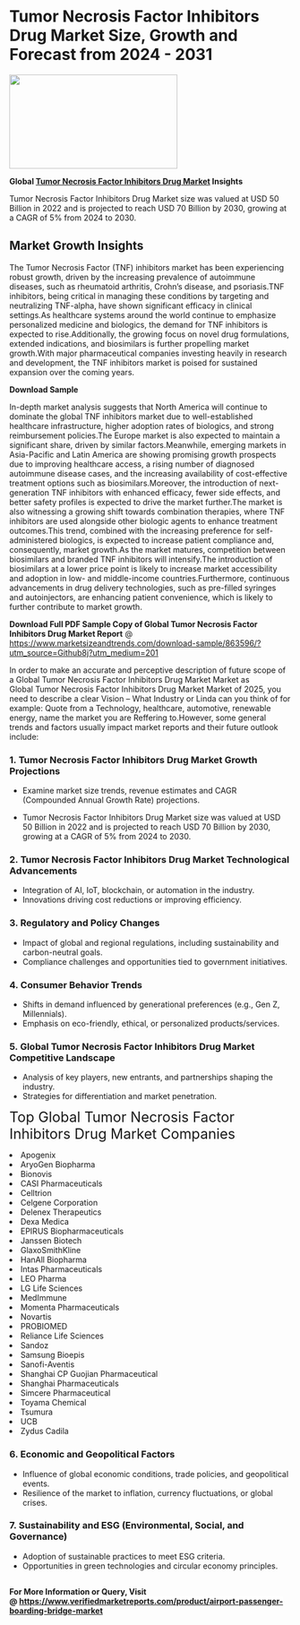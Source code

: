 <H1>Tumor Necrosis Factor Inhibitors Drug Market Size, Growth and Forecast from 2024 - 2031</H1><img class="aligncenter size-medium wp-image-584254" src="https://thirdeyenews.in/wp-content/uploads/2024/09/Global-Market-Research-300x168.jpeg" alt="" width="300" height="168" /><p><strong>Global&nbsp;<a href="https://www.marketsizeandtrends.com/download-sample/863596/?utm_source=Github8j?utm_medium=201">Tumor Necrosis Factor Inhibitors Drug Market</a> Insights</strong></p><p>Tumor Necrosis Factor Inhibitors Drug Market size was valued at USD 50 Billion in 2022 and is projected to reach USD 70 Billion by 2030, growing at a CAGR of 5% from 2024 to 2030.</p><p><h2>Market Growth Insights</h2> <p>The Tumor Necrosis Factor (TNF) inhibitors market has been experiencing robust growth, driven by the increasing prevalence of autoimmune diseases, such as rheumatoid arthritis, Crohn’s disease, and psoriasis.TNF inhibitors, being critical in managing these conditions by targeting and neutralizing TNF-alpha, have shown significant efficacy in clinical settings.As healthcare systems around the world continue to emphasize personalized medicine and biologics, the demand for TNF inhibitors is expected to rise.Additionally, the growing focus on novel drug formulations, extended indications, and biosimilars is further propelling market growth.With major pharmaceutical companies investing heavily in research and development, the TNF inhibitors market is poised for sustained expansion over the coming years.</p> <p><strong>Download Sample</strong></p> <p>In-depth market analysis suggests that North America will continue to dominate the global TNF inhibitors market due to well-established healthcare infrastructure, higher adoption rates of biologics, and strong reimbursement policies.The Europe market is also expected to maintain a significant share, driven by similar factors.Meanwhile, emerging markets in Asia-Pacific and Latin America are showing promising growth prospects due to improving healthcare access, a rising number of diagnosed autoimmune disease cases, and the increasing availability of cost-effective treatment options such as biosimilars.Moreover, the introduction of next-generation TNF inhibitors with enhanced efficacy, fewer side effects, and better safety profiles is expected to drive the market further.The market is also witnessing a growing shift towards combination therapies, where TNF inhibitors are used alongside other biologic agents to enhance treatment outcomes.This trend, combined with the increasing preference for self-administered biologics, is expected to increase patient compliance and, consequently, market growth.As the market matures, competition between biosimilars and branded TNF inhibitors will intensify.The introduction of biosimilars at a lower price point is likely to increase market accessibility and adoption in low- and middle-income countries.Furthermore, continuous advancements in drug delivery technologies, such as pre-filled syringes and autoinjectors, are enhancing patient convenience, which is likely to further contribute to market growth.</p> <p><span class=""><strong>Download Full PDF Sample Copy of Global Tumor Necrosis Factor Inhibitors Drug Market Report</strong> @ <a href="https://www.marketsizeandtrends.com/download-sample/863596/?utm_source=Github8j?utm_medium=201" target="_blank">https://www.marketsizeandtrends.com/download-sample/863596/?utm_source=Github8j?utm_medium=201</a></span></p><p>In order to make an accurate and perceptive description of future scope of a Global&nbsp;Tumor Necrosis Factor Inhibitors Drug Market Market as Global&nbsp;Tumor Necrosis Factor Inhibitors Drug Market Market of 2025, you need to describe a clear Vision &ndash; What Industry or Linda can you think of for example: Quote from a Technology, healthcare, automotive, renewable energy, name the market you are Reffering to.However, some general trends and factors usually impact market reports and their future outlook include:</p><h3>1.&nbsp;<strong>Tumor Necrosis Factor Inhibitors Drug Market Growth Projections</strong></h3><ul><li>Examine market size trends, revenue estimates and CAGR (Compounded Annual Growth Rate) projections.</li><li><p>Tumor Necrosis Factor Inhibitors Drug Market size was valued at USD 50 Billion in 2022 and is projected to reach USD 70 Billion by 2030, growing at a CAGR of 5% from 2024 to 2030.</p></li></ul><h3>2.&nbsp;<strong>Tumor Necrosis Factor Inhibitors Drug Market Technological Advancements</strong></h3><ul><li>Integration of AI, IoT, blockchain, or automation in the industry.</li><li>Innovations driving cost reductions or improving efficiency.</li></ul><h3>3.&nbsp;<strong>Regulatory and Policy Changes</strong></h3><ul><li>Impact of global and regional regulations, including sustainability and carbon-neutral goals.</li><li>Compliance challenges and opportunities tied to government initiatives.</li></ul><h3>4.&nbsp;<strong>Consumer Behavior Trends</strong></h3><ul><li>Shifts in demand influenced by generational preferences (e.g., Gen Z, Millennials).</li><li>Emphasis on eco-friendly, ethical, or personalized products/services.</li></ul><h3>5.&nbsp;<strong>Global Tumor Necrosis Factor Inhibitors Drug Market Competitive Landscape</strong></h3><ul><li>Analysis of key players, new entrants, and partnerships shaping the industry.</li><li>Strategies for differentiation and market penetration.</li></ul><p data-pm-slice="1 1 []"><span style="color: inherit; font-family: inherit; font-size: 25px;">Top Global Tumor Necrosis Factor Inhibitors Drug Market Companies</span></p><div class="" data-test-id=""><p><li>Apogenix</li><li> AryoGen Biopharma</li><li> Bionovis</li><li> CASI Pharmaceuticals</li><li> Celltrion</li><li> Celgene Corporation</li><li> Delenex Therapeutics</li><li> Dexa Medica</li><li> EPIRUS Biopharmaceuticals</li><li> Janssen Biotech</li><li> GlaxoSmithKline</li><li> HanAll Biopharma</li><li> Intas Pharmaceuticals</li><li> LEO Pharma</li><li> LG Life Sciences</li><li> MedImmune</li><li> Momenta Pharmaceuticals</li><li> Novartis</li><li> PROBIOMED</li><li> Reliance Life Sciences</li><li> Sandoz</li><li> Samsung Bioepis</li><li> Sanofi-Aventis</li><li> Shanghai CP Guojian Pharmaceutical</li><li> Shanghai Pharmaceuticals</li><li> Simcere Pharmaceutical</li><li> Toyama Chemical</li><li> Tsumura</li><li> UCB</li><li> Zydus Cadila</li></p></div><h3>6.&nbsp;<strong>Economic and Geopolitical Factors</strong></h3><ul><li>Influence of global economic conditions, trade policies, and geopolitical events.</li><li>Resilience of the market to inflation, currency fluctuations, or global crises.</li></ul><h3>7.&nbsp;<strong>Sustainability and ESG (Environmental, Social, and Governance)</strong></h3><ul><li>Adoption of sustainable practices to meet ESG criteria.</li><li>Opportunities in green technologies and circular economy principles.</li></ul><h2><strong style="font-size: 14px;">For More Information or Query, Visit @&nbsp;</strong><a style="background-color: #ffffff; font-size: 14px;" href="https://www.marketsizeandtrends.com/report/tumor-necrosis-factor-inhibitors-drug-market/" target="_blank">https://www.verifiedmarketreports.com/product/airport-passenger-boarding-bridge-market</a></h2>